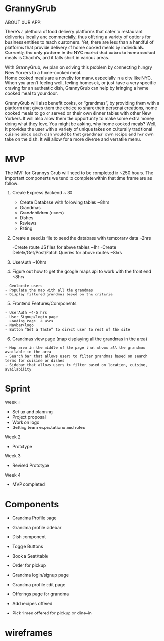 # GrannyGrub

ABOUT OUR APP:

There’s a plethora of food delivery platforms that cater to restaurant deliveries locally and commercially, thus offering a variety of options for business entities to reach customers.
Yet, there are less than a handful of platforms that provide delivery of home cooked meals by individuals. Currently, the only platform in the NYC market that caters to home cooked meals is Chachi’s, and it falls short in various areas.

With GrannyGrub, we plan on solving this problem by connecting hungry New Yorkers to a home-cooked meal.  
Home cooked meals are a novelty for many, especially in a city like NYC. When you aren’t feeling well, feeling homesick, or just have a very specific craving for an authentic dish, GrannyGrub can help by bringing a home cooked meal to your door.

GrannyGrub  will also benefit cooks, or “grandmas”, by providing them with a platform that gives them the choice to share their personal creations, home cooked meals to go or served on their own dinner tables with other New Yorkers. It will also allow them the opportunity to make some extra money doing what they love.
You might be asking, why home cooked meals?
Well, It provides the user with a variety of unique takes on culturally traditional cuisine since each dish would be that grandmas' own recipe and  her own take on the dish. It will allow for a more diverse and versatile menu.

# MVP

The MVP for Granny’s Grub will need to be completed in ~250 hours. The important components we tend to complete within that time frame are as follow:

  1. Create Express Backend ~ 30

      - Create Database with following tables ~8hrs
      - Grandmas
      - Grandchildren (users)
      - Dishes
      - Reviews
      - Rating

  2. Create a seed.js file to seed the database with temporary data ~2hrs

      -Create route JS files for above tables ~1hr
      -Create Delete/Get/Post/Patch Queries for above routes ~8hrs

  3. UserAuth ~10hrs

  4. Figure out how to get the google maps api to work with the front end ~8hrs

    - Geolocate users
    - Populate the map with all the grandmas
    - Display filtered grandmas based on the criteria


  5. Frontend Features/Components

    - UserAuth ~4-5 hrs
    - User Signup/login page
    - Landing Page ~3-4hrs
    - Navbar/logo
    - Button “Get a Taste” to direct user to rest of the site

  6. Grandmas view page (map displaying all the grandmas in the area)

    - Map area in the middle of the page that shows all the grandmas available in the area
    - Search bar that allows users to filter grandmas based on search terms for cuisine or dishes
    - Sidebar that allows users to filter based on location, cuisine, availability


# Sprint

Week 1
  - Set up and planning
  - Project proposal
  - Work on  logo
  - Setting team expectations and roles

Week 2
  - Prototype

Week 3
  - Revised Prototype

Week 4
  - MVP completed



# Components
  - Grandma Profile page
  - Grandma profile sidebar
  - Dish component
  - Toggle Buttons
  - Book a Seat/table
  - Order for pickup

  - Grandma login/signup page
  - Grandma profile edit page
  - Offerings page for grandma
  - Add recipes offered
  - Pick times offered for pickup or dine-in

# wireframes
